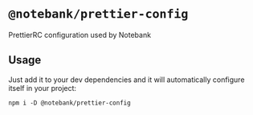 # `@notebank/prettier-config`

PrettierRC configuration used by Notebank

## Usage

Just add it to your dev dependencies and it will automatically configure itself in your project:

```
npm i -D @notebank/prettier-config
```
